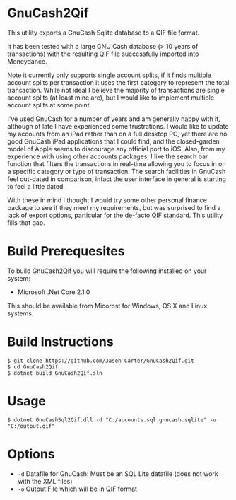 # GnuCash2Qif
This utility exports a GnuCash Sqlite database to a QIF file format.

It has been tested with a large GNU Cash database (> 10 years of transactions) with the resulting QIF file successfully imported into Moneydance.

Note it currently only supports single account splits, if it finds multiple account splits per transaction it uses the first category to represent the total transaction. While not ideal I believe the majority of transactions are single account splits (at least mine are), but I would like to implement multiple account splits at some point.

I've used GnuCash for a number of years and am generally happy with it, although of late I have experienced some frustrations. I would like to update my accounts from an iPad rather than on a full desktop PC, yet there are no good GnuCash iPad applications that I could find, and the closed-garden model of Apple seems to discourage any official port to iOS. Also, from my experience with using other accounts packages, I like the search bar function that filters the transactions in real-time allowing you to focus in on a specific category or type of transaction. The search facilities in GnuCash feel out-dated in comparison, infact the user interface in general is starting to feel a little dated.

With these in mind I thought I would try some other personal finance package to see if they meet my requirements, but was surprised to find a lack of export options, particular for the de-facto QIF standard. This utility fills that gap.

# Build Prerequesites

To build GnuCash2Qif you will require the following installed on your system:

 * Microsoft .Net Core 2.1.0

This should be available from Micorost for Windows, OS X and Linux systems.


# Build Instructions

```
$ git clone https://github.com/Jason-Carter/GnuCash2Qif.git
$ cd GnuCash2Qif
$ dotnet build GnuCash2Qif.sln
```
# Usage
```
$ dotnet GnuCashSql2Qif.dll -d "C:/accounts.sql.gnucash.sqlite" -o "C:/output.qif"
```
# Options

 * `-d` Datafile for GnuCash: Must be an SQL Lite datafile (does not work with the XML files)
 * `-o` Output File which will be in QIF format
